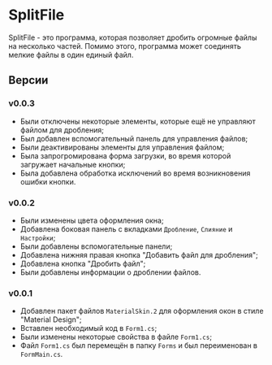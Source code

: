 # SplitFile
SplitFile - это программа, которая позволяет дробить огромные файлы на несколько частей. Помимо этого, программа может соединять мелкие файлы в один единый файл.
## Версии
### v0.0.3
- Были отключены некоторые элементы, которые ещё не управляют файлом для дробления;
- Был добавлен вспомогательный панель для управления файлов;
- Были деактивированы элементы для управления файлом;
- Была запрогромирована форма загрузки, во время которой загружает начальные кнопки;
- Была добавлена обработка исключений во время возникновения ошибки кнопки.
### v0.0.2
- Были изменены цвета оформления окна;
- Добавлена боковая панель с вкладками `Дробление`, `Слияние` и `Настройки`;
- Были добавлены вспомогательные панели;
- Добавлена нижняя правая кнопка "Добавить файл для дробления";
- Добавлена кнопка "Дробить файл";
- Были добавлены информации о дроблении файлов.
### v0.0.1
- Добавлен пакет файлов `MaterialSkin.2` для оформления окон в стиле "Material Design";
- Вставлен необходимый код в `Form1.cs`;
- Были изменены некоторые свойства в файле `Form1.cs`;
- Файл `Form1.cs` был перемещён в папку `Forms` и был переименован в `FormMain.cs`.